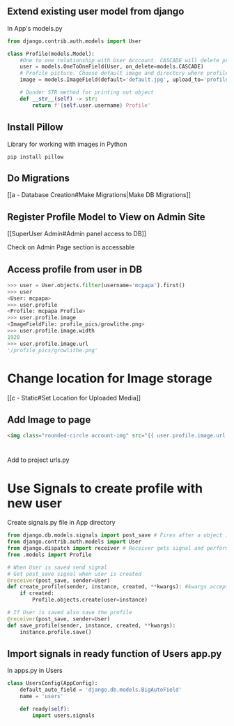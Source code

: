 ## Extend existing user model from django

In App's models.py
```python
from django.contrib.auth.models import User

class Profile(models.Model):
    #One to one relationship with User Acccount. CASCADE will delete profile on user deletion. Not other way around
    user = models.OneToOneField(User, on_delete=models.CASCADE)
    # Profile picture. Choose default image and directory where profile pictures are stored
    image = models.ImageField(default='default.jpg', upload_to='profile_pics')

    # Dunder STR method for printing out object
    def __str__(self) -> str:
        return f'{self.user.username} Profile'
```

## Install Pillow

Library for working with images in Python

```
pip install pillow
```

## Do Migrations

[[a - Database Creation#Make Migrations|Make DB Migrations]]

## Register Profile Model to View on Admin Site

[[SuperUser Admin#Admin panel access to DB]]

Check on Admin Page section is accessable

## Access profile from user in DB

```python
>>> user = User.objects.filter(username='mcpapa').first() 
>>> user
<User: mcpapa>
>>> user.profile
<Profile: mcpapa Profile>
>>> user.profile.image
<ImageFieldFile: profile_pics/growlithe.png>
>>> user.profile.image.width
1920
>>> user.profile.image.url  
'/profile_pics/growlithe.png'
```


# Change location for Image storage

[[c - Static#Set Location for Uploaded Media]]

## Add Image to page

```html
<img class="rounded-circle account-img" src="{{ user.profile.image.url }}">
```

# 

Add to project urls.py

# Use Signals to create profile with new user

Create signals.py file in App directory

```python
from django.db.models.signals import post_save # Fires after a object is saved
from django.contrib.auth.models import User
from django.dispatch import receiver # Receiver gets signal and performs task. Decorator
from .models import Profile

# When User is saved send signal
# Get post_save signal when user is created
@receiver(post_save, sender=User)
def create_profile(sender, instance, created, **kwargs): #kwargs accepts additional keyword arguments. post save signal sends argurments. instance is instance of user created
    if created:
        Profile.objects.create(user=instance)

# If User is saved also save the profile
@receiver(post_save, sender=User)
def save_profile(sender, instance, created, **kwargs):
    instance.profile.save()
```

## Import signals in ready function of Users app.py
In apps.py in Users

```python
class UsersConfig(AppConfig):
    default_auto_field = 'django.db.models.BigAutoField'
    name = 'users'

    def ready(self):
        import users.signals
```